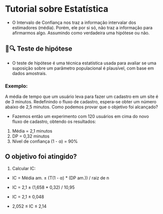 # Tutorial sobre Estatística
- O Intervalo de Confiança nos traz a informação intervalar dos estimadores (média). Porém, ele por si só, não traz a informação para afirmarmos algo. Assumindo como verdadeira uma hipótese ou não.

## 🎲🔍 Teste de hipótese
- O teste de hipótese é uma técnica estatística usada para avaliar se uma suposição sobre um parâmetro populacional é plausível, com base em dados amostrais.

### Exemplo:
A média de tempo que um usuário leva para fazer um cadastro em um site é de 3 minutos. Redefinindo o fluxo de cadastro, espera-se obter um número abaixo de 2,5 minutos. Como podemos provar que o objetivo foi alcançado?

- Fazemos então um experimento com 120 usuários em cima do novo fluxo de cadastro, obtendo os resultados:
1. Média = 2,1 minutos
2. DP = 0,32 minutos
3. Nível de confiança (1 - α) = 90%

O objetivo foi atingido?
----
1. Calcular IC:
- IC = Média am. ± (T(1 - α) * (DP am.)) / raiz de n

- IC = 2,1 ± (1,658 * 0,32) / 10,95

- IC = 2,1 ± 0,048

- 2,052 ≤ IC ≤ 2,14